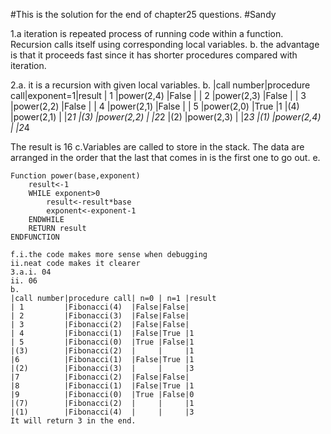 #This is the solution for the end of chapter25 questions.
#Sandy

1.a iteration is repeated process of running code within a function. Recursion calls itself using corresponding local variables.
b. the advantage is that it proceeds fast since it has shorter procedures compared with iteration.

2.a. it is a recursion with given local variables.
b. 
|call number|procedure call|exponent=1|result
| 1         |power(2,4)    |False     |
| 2         |power(2,3)    |False     |
| 3         |power(2,2)    |False     |
| 4         |power(2,1)    |False     |
| 5         |power(2,0)    |True      |1
|(4)        |power(2,1)    |          |2*1
|(3)        |power(2,2)    |          |2*2
|(2)        |power(2,3)    |          |2*3
|(1)        |power(2,4)    |          |2*4

The result is 16
c.Variables are called to store in the stack. The data are arranged in the order that the last that comes in is the first one to go out.
e.
```Pseudocode
Function power(base,exponent)
	result<-1
	WHILE exponent>0
		result<-result*base
		exponent<-exponent-1
	ENDWHILE
	RETURN result
ENDFUNCTION

f.i.the code makes more sense when debugging
ii.neat code makes it clearer
3.a.i. 04
ii. 06
b.
|call number|procedure call| n=0 | n=1 |result
| 1         |Fibonacci(4)  |False|False|
| 2         |Fibonacci(3)  |False|False|
| 3         |Fibonacci(2)  |False|False|
| 4         |Fibonacci(1)  |False|True |1
| 5         |Fibonacci(0)  |True |False|1
|(3)        |Fibonacci(2)  |     |     |1
|6          |Fibonacci(1)  |False|True |1
|(2)        |Fibonacci(3)  |     |     |3
|7          |Fibonacci(2)  |False|False|
|8          |Fibonacci(1)  |False|True |1
|9          |Fibonacci(0)  |True |False|0
|(7)        |Fibonacci(2)  |     |     |1
|(1)        |Fibonacci(4)  |     |     |3
It will return 3 in the end.